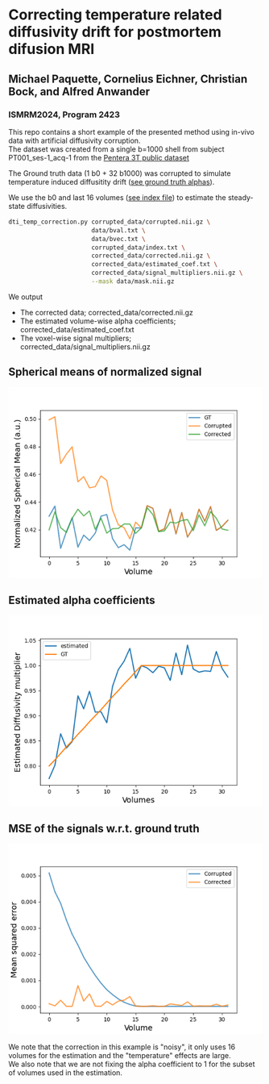 # Correcting temperature related diffusivity drift for postmortem difusion MRI
## Michael Paquette, Cornelius Eichner, Christian Bock, and Alfred Anwander
### ISMRM2024, Program 2423

This repo contains a short example of the presented method using in-vivo data with artificial diffusivity corruption.  
The dataset was created from a single b=1000 shell from subject PT001_ses-1_acq-1 from the [Pentera 3T public dataset](https://zenodo.org/records/2602049)  


The Ground truth data (1 b0 + 32 b1000) was corrupted to simulate temperature induced diffusitity drift ([see ground truth alphas](corrupted_data/coef_alpha.txt)).  

We use the b0 and last 16 volumes ([see index file](corrupted_data/index.txt)) to estimate the steady-state diffusivities.  

```bash
dti_temp_correction.py corrupted_data/corrupted.nii.gz \
                       data/bval.txt \
                       data/bvec.txt \
                       corrupted_data/index.txt \
                       corrected_data/corrected.nii.gz \
                       corrected_data/estimated_coef.txt \
                       corrected_data/signal_multipliers.nii.gz \
                       --mask data/mask.nii.gz
```
We output 
- The corrected data; corrected_data/corrected.nii.gz
- The estimated volume-wise alpha coefficients; corrected_data/estimated_coef.txt
- The voxel-wise signal multipliers; corrected_data/signal_multipliers.nii.gz


## Spherical means of normalized signal
![Spherical means of the ground truth normalized data, the arificially corrupted data and the corrected data.](images/spherical_means.png)

## Estimated alpha coefficients
![Ground truth vs estimated alpha coefficients.](images/alpha_coef_estimation.png)

## MSE of the signals w.r.t. ground truth
![Mean squared error for corrupted and corrected data with respect to the ground truth.](images/signal_mse.png)


We note that the correction in this example is "noisy", it only uses 16 volumes for the estimation and the "temperature" effects are large.  
We also note that we are not fixing the alpha coefficient to 1 for the subset of volumes used in the estimation.  
